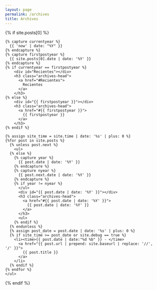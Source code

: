 ```yaml
---
layout: page
permalink: /archives
title: Archives
---
```


<section>
  {% if site.posts[0] %}

    {% capture currentyear %}
      {{ 'now' | date: "%Y" }}
    {% endcapture %}
    {% capture firstpostyear %}
      {{ site.posts[0].date | date: '%Y' }}
    {% endcapture %}
    {% if currentyear == firstpostyear %}
        <div id="Recientes"></div>
        <h3 class="archives-head">
          <a href="#Recientes">
            Recientes
          </a>
        </h3>
    {% else %}
        <div id="{{ firstpostyear }}"></div>
        <h3 class="archives-head">
          <a href="#{{ firstpostyear }}">
            {{ firstpostyear }}
          </a>
        </h3>
    {% endif %}

    {% assign site_time = site.time | date: '%s' | plus: 0 %}
    {%for post in site.posts %}
      {% unless post.next %}
        <ul>
      {% else %}
        {% capture year %}
          {{ post.date | date: '%Y' }}
        {% endcapture %}
        {% capture nyear %}
          {{ post.next.date | date: '%Y' }}
        {% endcapture %}
        {% if year != nyear %}
          </ul>
          <div id="{{ post.date | date: '%Y' }}"></div>
          <h3 class="archives-head">
            <a href="#{{ post.date | date: '%Y' }}">
              {{ post.date | date: '%Y' }}
            </a>
          </h3>
          <ul>
        {% endif %}
      {% endunless %}
      {% assign post_date = post.date | date: '%s' | plus: 0 %}
      {% if site_time >= post_date or site.debug == true %}
        <li><time>{{ post.date | date:"%d %b" }} - </time>
          <a href="{{ post.url | prepend: site.baseurl | replace: '//', '/' }}">
            {{ post.title }}
          </a>
        </li>
      {% endif %}
    {% endfor %}
    </ul>

  {% endif %}
</section>
